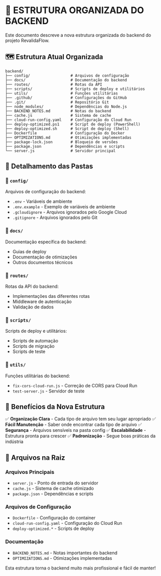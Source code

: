 # 📁 ESTRUTURA ORGANIZADA DO BACKEND

Este documento descreve a nova estrutura organizada do backend do projeto RevalidaFlow.

## 🗺️ Estrutura Atual Organizada

```
backend/
├── config/                  # Arquivos de configuração
├── docs/                    # Documentação do backend
├── routes/                  # Rotas da API
├── scripts/                 # Scripts de deploy e utilitários
├── utils/                   # Funções utilitárias
├── .github/                 # Configurações do GitHub
├── .git/                    # Repositório Git
├── node_modules/            # Dependências do Node.js
├── BACKEND_NOTES.md         # Notas do backend
├── cache.js                 # Sistema de cache
├── cloud-run-config.yaml    # Configuração do Cloud Run
├── deploy-optimized.ps1     # Script de deploy (PowerShell)
├── deploy-optimized.sh      # Script de deploy (Shell)
├── Dockerfile               # Configuração do Docker
├── OPTIMIZATIONS.md         # Otimizações implementadas
├── package-lock.json        # Bloqueio de versões
├── package.json             # Dependências e scripts
└── server.js                # Servidor principal
```

## 📁 Detalhamento das Pastas

### 📁 `config/`
Arquivos de configuração do backend:
- `.env` - Variáveis de ambiente
- `.env.example` - Exemplo de variáveis de ambiente
- `.gcloudignore` - Arquivos ignorados pelo Google Cloud
- `.gitignore` - Arquivos ignorados pelo Git

### 📁 `docs/`
Documentação específica do backend:
- Guias de deploy
- Documentação de otimizações
- Outros documentos técnicos

### 📁 `routes/`
Rotas da API do backend:
- Implementações das diferentes rotas
- Middleware de autenticação
- Validação de dados

### 📁 `scripts/`
Scripts de deploy e utilitários:
- Scripts de automação
- Scripts de migração
- Scripts de teste

### 📁 `utils/`
Funções utilitárias do backend:
- `fix-cors-cloud-run.js` - Correção de CORS para Cloud Run
- `test-server.js` - Servidor de teste

## 🎯 Benefícios da Nova Estrutura

✅ **Organização Clara** - Cada tipo de arquivo tem seu lugar apropriado
✅ **Fácil Manutenção** - Saber onde encontrar cada tipo de arquivo
✅ **Segurança** - Arquivos sensíveis na pasta config
✅ **Escalabilidade** - Estrutura pronta para crescer
✅ **Padronização** - Segue boas práticas da indústria

## 📂 Arquivos na Raiz

### Arquivos Principais
- `server.js` - Ponto de entrada do servidor
- `cache.js` - Sistema de cache otimizado
- `package.json` - Dependências e scripts

### Arquivos de Configuração
- `Dockerfile` - Configuração do container
- `cloud-run-config.yaml` - Configuração do Cloud Run
- `deploy-optimized.*` - Scripts de deploy

### Documentação
- `BACKEND_NOTES.md` - Notas importantes do backend
- `OPTIMIZATIONS.md` - Otimizações implementadas

Esta estrutura torna o backend muito mais profissional e fácil de manter!